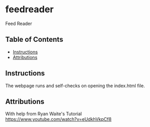 # feedreader
Feed Reader
 ## Table of Contents
 - [Instructions](#instructions)
- [Attributions](#attributions)
 ## Instructions
 The webpage runs and self-checks on opening the index.html file.
 ## Attributions
 With help from Ryan Waite's Tutorial<br>
https://www.youtube.com/watch?v=eUdkhVkpCf8<br>
